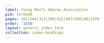 ```yaml
---
label: Young Men?s Hebrew Association
pid: term140
pages: 181|284|313|396|421|487|490|491|670
order: '1030'
layout: generic_index_term
collection: index-headings
---
```

